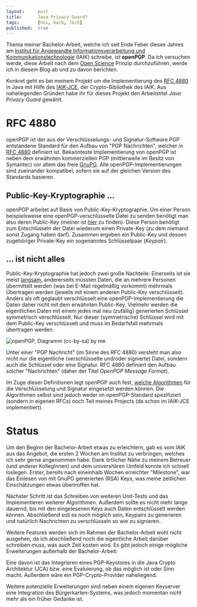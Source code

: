 ```yaml
---
layout: 	post
title: 		Java Privacy Guard?
tags: 		[Uni, back, Tech]
published: 	true
---
```


Thema meiner Bachelor-Arbeit, welche ich seit Ende Feber dieses Jahres am [Institut für Angewandte Informationsverarbeitung und Kommunikationstechnologie](http://iaik.tugraz.at) (IAIK) schreibe, ist **openPGP**. Da ich versuchen werde, diese Arbeit nach dem [Open Science](http://openscienceasap.org/open-science/) Prinzip  durchzuführen, werde ich in diesem Blog ab und zu davon berichten.

Konkret geht es bei meinem Projekt um die Implementierung des [RFC 4880](https://tools.ietf.org/html/rfc4880) in Java mit Hilfe des [IAIK-JCE](http://jce.iaik.tugraz.at/), der Crypto-Bibliothek des IAIK. Aus naheliegenden Gründen habe ihr für dieses Projekt den Arbeitstitel *Java Privacy Guard* gewählt.

# RFC 4880

openPGP ist der aus der Verschlüsselungs- und Signatur-Software PGP entstandene Standard für den Aufbau von "PGP Nachrichten", welcher in [RFC 4880](https://tools.ietf.org/html/rfc4880) definiert ist. Bekannteste Implementierung von openPGP ist neben dem erwähnten kommerziellen PGP (mittlerweile im Besitz von Symantec) vor allem das freie [GnuPG](http://www.gnupg.org/). Alle openPGP-Implementierungen sind zueinander kompatibel, sofern sie auf der gleichen Version des Standards basieren. 

## Public-Key-Kryptographie …

openPGP arbeitet auf Basis von Public-Key-Kryptographie. Um einer Person beispielsweise eine openPGP-verschlüsselte Datei zu senden benötigt man also deren Public-Key (meiner ist [hier](http://2904.cc/stefan.asc) zu finden). Diese Person benötigt zum Entschlüsseln der Datei wiederum einen Private-Key (zu dem niemand sonst Zugang haben darf). Zusammen ergeben ein Public-Key und dessen zugehöriger Private-Key ein sogenanntes Schlüsselpaar (*Keypair*).

## … ist nicht alles

Public-Key-Kryptographie hat jedoch zwei große Nachteile: Einerseits ist sie meist [langsam](http://crypto.stackexchange.com/a/591/12582), andererseits müssten Daten, die an mehrere Personen übermittelt werden (was bei E-Mail regelmäßig vorkommt) mehrmals Übertragen werden (jeweils mit einem anderen Public-Key verschlüsselt).
Anders als oft geglaubt verschlüsselt eine openPGP-Implementierung die Daten daher nicht mit dem erwähnten Public-Key. Vielmehr werden die eigentlichen Daten mit einem jedes mal neu (zufällig) generierten Schlüssel symmetrisch verschlüsselt. Nur dieser (symmetrische) Schlüssel wird mit dem Public-Key verschlüsselt und muss im Bedarfsfall mehrmals übertragen werden.

![openPGP, Diagramm (cc-by-sa) by me](http://2904.cc/blogimg/bakk/PGP.png)

Unter einer "PGP Nachricht" (im Sinne des RFC 4880) versteht man also nicht nur die eigentliche (verschlüsselte und/oder signierte) Datei, sondern auch die Schlüssel oder eine Signatur. RFC 4880 definiert den Aufbau solcher "Nachrichten" (daher der Titel *OpenPGP Message Format*).

Im Zuge dieser Definitionen legt openPGP auch fest, [welche Algorithmen](https://tools.ietf.org/html/rfc4880#section-9) für die Verschlüsselung und Signatur eingesetzt werden können. Die Algorithmen selbst sind jedoch weder im openPGP-Standard spezifiziert (sondern in eigenen RFCs) noch Teil meines Projects (da schon im IAIK-JCE implementiert).

# Status

Um den Beginn der Bachelor-Arbeit etwas zu erleichtern, gab es vom IAIK aus das Angebot, die ersten 2 Wochen am Institut zu verbringen, welches ich sehr gerne angenommen habe. Dank örtlicher Nähe zu meinem Betreuer (und anderer KollegInnen) und dem universitären Umfeld konnte ich schnell loslegen. Erster, bereits nach eineinhalb Wochen erreichter "Milestone", war das Einlesen von mit GnuPG generierten (RSA) Keys, was meine zeitlichen Einschätzungen etwas übertroffen hat.

Nächster Schritt ist das Schreiben von weiteren Unit-Tests und das Implementieren weiterer Algorithmen. Außerdem sollte es nicht mehr lange dauernd, bis mit den eingelesenen Keys auch Daten entschlüsselt werden können. Abschließend soll es noch möglich sein, Keypairs zu generieren und natürlich Nachrichten zu verschlüsseln so wie zu signieren.

Weitere Features werden sich im Rahmen der Bachelor-Arbeit wohl nicht ausgehen, da ich abschließend noch die eigentliche Arbeit darüber schreiben muss, was auch Zeit kosten wird. Es gibt jedoch einige mögliche Erweiterungen außerhalb der Bachelor-Arbeit:

Eine davon ist das Integrieren eines PGP-Keystores in die Java Crypto Architektur (JCA) bzw. eine Evaluierung, ob das möglich ist oder Sinn macht. Außerdem wäre ein PGP-Crypto-Provider naheliegend.

Weitere potenzielle Erweiterungen sind neben einem eigenen Keyserver eine Integration des Bürgerkarten-Systems, was jedoch momentan nicht mehr als ein früher Gedanke ist.
